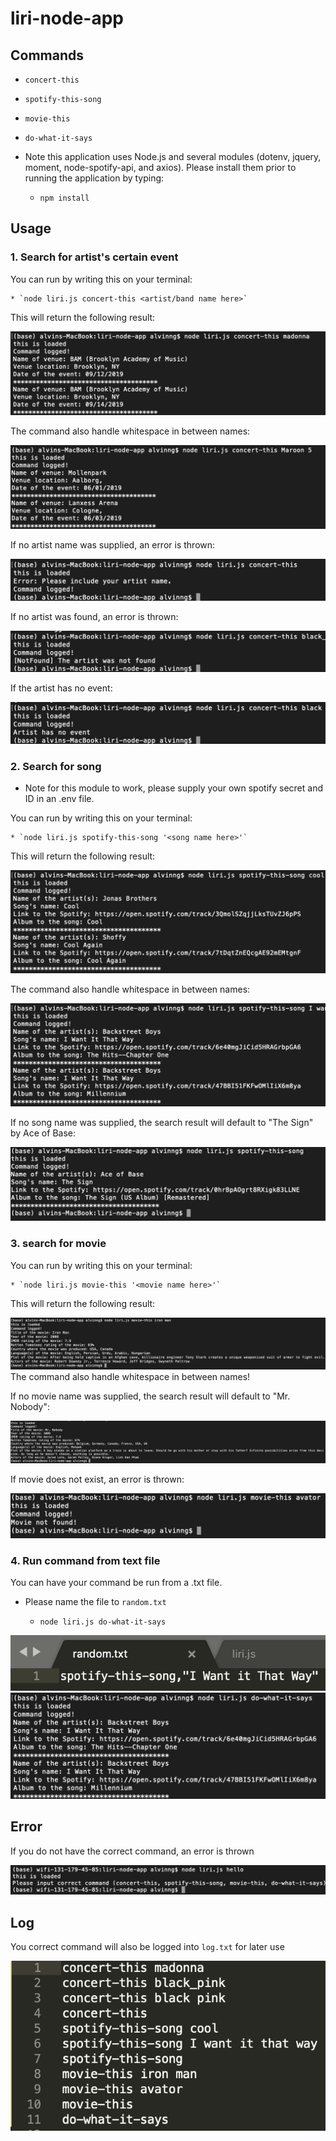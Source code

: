 # liri-node-app

## Commands

   * `concert-this`

   * `spotify-this-song`

   * `movie-this`

   * `do-what-it-says`

* Note this application uses Node.js and several modules (dotenv, jquery, moment, node-spotify-api, and axios). Please install them prior to running the application by typing:

	* `npm install`

##  Usage

### 1. Search for artist's certain event

You can run by writing this on your terminal: 

	* `node liri.js concert-this <artist/band name here>`

This will return the following result: 

![Result](image/Concert.png)

The command also handle whitespace in between names:

![Result](image/maroon.png)

If no artist name was supplied, an error is thrown:

![Result](image/NoArtist.png)

If no artist was found, an error is thrown:

![Result](image/NotFound.png)

If the artist has no event:

![Result](image/NoEvent.png)

### 2. Search for song

* Note for this module to work, please supply your own spotify secret and ID in an .env file.

You can run by writing this on your terminal: 

	* `node liri.js spotify-this-song '<song name here>'`

This will return the following result:

![Result](image/Spotify.png)

The command also handle whitespace in between names:

![Result](image/SpotifySpace.png)

If no song name was supplied, the search result will default to "The Sign" by Ace of Base:

![Result](image/NoSong.png)

### 3. search for movie

You can run by writing this on your terminal: 

	* `node liri.js movie-this '<movie name here>'`

This will return the following result:

![Result](image/Movie.png)
The command also handle whitespace in between names!

If no movie name was supplied, the search result will default to "Mr. Nobody":

![Result](image/NoMovie.png)

If movie does not exist, an error is thrown:

![Result](image/MovieNotFound.png)

### 4. Run command from text file

You can have your command be run from a .txt file. 

* Please name the file to `random.txt`

	* `node liri.js do-what-it-says`

![Result](image/txt.png)
![Result](image/do.png)

## Error

If you do not have the correct command, an error is thrown

![Result](image/error.png)

## Log

You correct command will also be logged into `log.txt` for later use

![Result](image/log.png)

